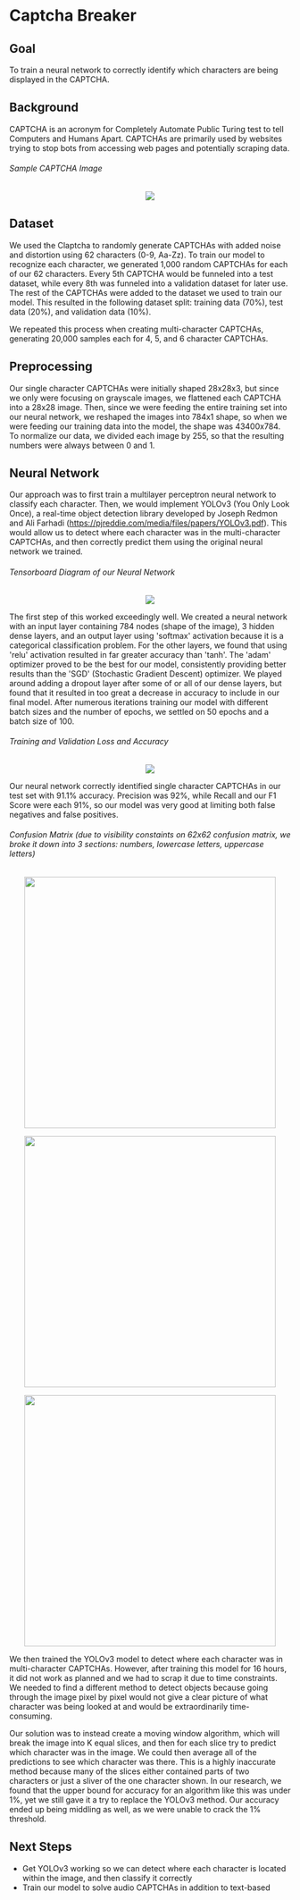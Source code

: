# Captcha Breaker

## Goal
To train a neural network to correctly identify which characters are being displayed in the CAPTCHA.

## Background
CAPTCHA is an acronym for Completely Automate Public Turing test to tell Computers and Humans Apart. CAPTCHAs are primarily used by websites trying to stop bots from accessing web pages and potentially scraping data.

###### Sample CAPTCHA Image
<p align="center">
  <img src="https://github.com/slieb74/Captcha-Breaker/blob/master/images/captcha.png">
</p>

## Dataset
We used the Claptcha to randomly generate CAPTCHAs with added noise and distortion using 62 characters (0-9, Aa-Zz). To train our model to recognize each character, we generated 1,000 random CAPTCHAs for each of our 62 characters. Every 5th CAPTCHA would be funneled into a test dataset, while every 8th was funneled into a validation dataset for later use. The rest of the CAPTCHAs were added to the dataset we used to train our model. This resulted in the following dataset split: training data (70%), test data (20%), and validation data (10%).

We repeated this process when creating multi-character CAPTCHAs, generating 20,000 samples each for 4, 5, and 6 character CAPTCHAs.

## Preprocessing
Our single character CAPTCHAs were initially shaped 28x28x3, but since we only were focusing on grayscale images, we flattened each CAPTCHA into a 28x28 image. Then, since we were feeding the entire training set into our neural network, we reshaped the images into 784x1 shape, so when we were feeding our training data into the model, the shape was 43400x784. To normalize our data, we divided each image by 255, so that the resulting numbers were always between 0 and 1.

## Neural Network
Our approach was to first train a multilayer perceptron neural network to classify each character. Then, we would implement YOLOv3 (You Only Look Once), a real-time object detection library developed by Joseph Redmon and Ali Farhadi (https://pjreddie.com/media/files/papers/YOLOv3.pdf). This would allow us to detect where each character was in the multi-character CAPTCHAs, and then correctly predict them using the original neural network we trained.

###### Tensorboard Diagram of our Neural Network
<p align="center">
  <img src="https://github.com/slieb74/Captcha-Breaker/blob/master/images/tensorboard.png">
</p>

The first step of this worked exceedingly well. We created a neural network with an input layer containing 784 nodes (shape of the image), 3 hidden dense layers, and an output layer using 'softmax' activation because it is a categorical classification problem. For the other layers, we found that using 'relu' activation resulted in far greater accuracy than 'tanh'. The 'adam' optimizer proved to be the best for our model, consistently providing better results than the 'SGD' (Stochastic Gradient Descent) optimizer. We played around adding a dropout layer after some of or all of our dense layers, but found that it resulted in too great a decrease in accuracy to include in our final model. After numerous iterations training our model with different batch sizes and the number of epochs, we settled on 50 epochs and a batch size of 100.

###### Training and Validation Loss and Accuracy
<p align="center">
  <img src="https://github.com/slieb74/Captcha-Breaker/blob/master/images/Screen%20Shot%202018-10-12%20at%203.32.08%20PM.png">
</p>

Our neural network correctly identified single character CAPTCHAs in our test set with 91.1% accuracy. Precision was 92%, while Recall and our F1 Score were each 91%, so our model was very good at limiting both false negatives and false positives.

###### Confusion Matrix (due to visibility constaints on 62x62 confusion matrix, we broke it down into 3 sections: numbers, lowercase letters, uppercase letters)
<p align="center">
  <img src="https://github.com/slieb74/Captcha-Breaker/blob/master/images/cm_nums.png" height="450" width="450">
</p>
<p align="center">
  <img src="https://github.com/slieb74/Captcha-Breaker/blob/master/images/cm_lower.png" height="450" width="450">
</p>  
<p align="center">
  <img src="https://github.com/slieb74/Captcha-Breaker/blob/master/images/cm_upper.png" height="450" width="450">
</p>

We then trained the YOLOv3 model to detect where each character was in multi-character CAPTCHAs. However, after training this model for 16 hours, it did not work as planned and we had to scrap it due to time constraints. We needed to find a different method to detect objects because going through the image pixel by pixel would not give a clear picture of what character was being looked at and would be extraordinarily time-consuming. 

Our solution was to instead create a moving window algorithm, which will break the image into K equal slices, and then for each slice try to predict which character was in the image. We could then average all of the predictions to see which character was there. This is a highly inaccurate method because many of the slices either contained parts of two characters or just a sliver of the one character shown. In our research, we found that the upper bound for accuracy for an algorithm like this was under 1%, yet we still gave it a try to replace the YOLOv3 method. Our accuracy ended up being middling as well, as we were unable to crack the 1% threshold. 

## Next Steps
* Get YOLOv3 working so we can detect where each character is located within the image, and then classify it correctly
* Train our model to solve audio CAPTCHAs in addition to text-based

